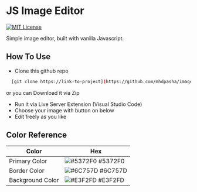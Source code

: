 # JS Image Editor
[![MIT License](https://img.shields.io/badge/License-MIT-green.svg)](https://choosealicense.com/licenses/mit/)


Simple image editor, built with vanilla Javascript.

## How To Use

- Clone this github repo
```bash
  [git clone https://link-to-project](https://github.com/mhdpasha/image-editor.git)
```

or you can Download it via Zip

- Run it via Live Server Extension (Visual Studio Code)
- Choose your image with button on below
- Edit freely as you like

## Color Reference

| Color             | Hex                                                                |
| ----------------- | ------------------------------------------------------------------ |
| Primary Color | ![#5372F0](https://via.placeholder.com/10/5372F0?text=+) #5372F0 |
| Border Color | ![#6C757D](https://via.placeholder.com/10/6C757D?text=+) #6C757D |
| Background Color | ![#E3F2FD](https://via.placeholder.com/10/E3F2FD?text=+) #E3F2FD |
